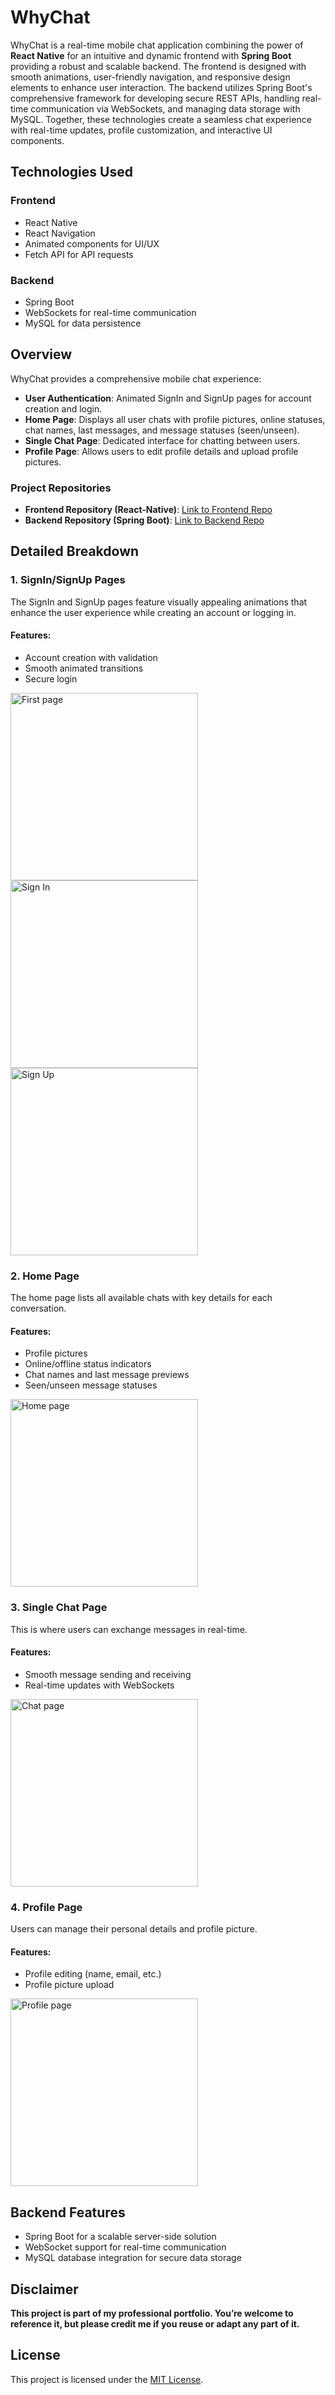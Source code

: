 # WhyChat

WhyChat is a real-time mobile chat application combining the power of **React Native** for an intuitive and dynamic frontend with **Spring Boot** providing a robust and scalable backend. The frontend is designed with smooth animations, user-friendly navigation, and responsive design elements to enhance user interaction. The backend utilizes Spring Boot's comprehensive framework for developing secure REST APIs, handling real-time communication via WebSockets, and managing data storage with MySQL. Together, these technologies create a seamless chat experience with real-time updates, profile customization, and interactive UI components.

## Technologies Used

### Frontend
- React Native
- React Navigation
- Animated components for UI/UX
- Fetch API for API requests

### Backend
- Spring Boot
- WebSockets for real-time communication
- MySQL for data persistence

## Overview

WhyChat provides a comprehensive mobile chat experience:
- **User Authentication**: Animated SignIn and SignUp pages for account creation and login.
- **Home Page**: Displays all user chats with profile pictures, online statuses, chat names, last messages, and message statuses (seen/unseen).
- **Single Chat Page**: Dedicated interface for chatting between users.
- **Profile Page**: Allows users to edit profile details and upload profile pictures.

### Project Repositories
- **Frontend Repository (React-Native)**: [Link to Frontend Repo](https://github.com/kavindu-kodikara/WhyChat-Frontend.git)  
- **Backend Repository (Spring Boot)**: [Link to Backend Repo](https://github.com/kavindu-kodikara/WhyChat-Backend.git)

## Detailed Breakdown

### 1. SignIn/SignUp Pages
The SignIn and SignUp pages feature visually appealing animations that enhance the user experience while creating an account or logging in.

#### Features:
- Account creation with validation
- Smooth animated transitions
- Secure login

<img src="src/main/resources/img/landingPage.png" alt="First page" width="300"/> <img src="src/main/resources/img/signIn.png" alt="Sign In" width="300"/> <img src="src/main/resources/img/SignUp.png" alt="Sign Up" width="300"/> 
### 2. Home Page
The home page lists all available chats with key details for each conversation.

#### Features:
- Profile pictures
- Online/offline status indicators
- Chat names and last message previews
- Seen/unseen message statuses

<img src="src/main/resources/img/home.png" alt="Home page" width="300"/>

### 3. Single Chat Page
This is where users can exchange messages in real-time.

#### Features:
- Smooth message sending and receiving
- Real-time updates with WebSockets

<img src="src/main/resources/img/chat.png" alt="Chat page" width="300"/>

### 4. Profile Page
Users can manage their personal details and profile picture.

#### Features:
- Profile editing (name, email, etc.)
- Profile picture upload

<img src="src/main/resources/img/profile.png" alt="Profile page" width="300"/>

## Backend Features
- Spring Boot for a scalable server-side solution
- WebSocket support for real-time communication
- MySQL database integration for secure data storage


## Disclaimer
**This project is part of my professional portfolio. You’re welcome to reference it, but please credit me if you reuse or adapt any part of it.**

## License
This project is licensed under the [MIT License](LICENSE.md).

